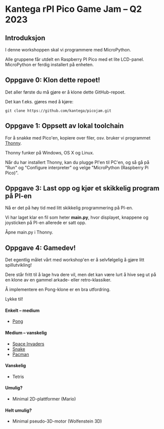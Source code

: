 # Kantega rPI Pico Game Jam – Q2 2023




## Introduksjon

I denne workshoppen skal vi programmere med MicroPython.

Alle gruppene får utdelt en Raspberry PI Pico med et lite LCD-panel.
MicroPython er ferdig installert på enheten.




## Oppgave 0: Klon dette repoet!

Det aller første du må gjøre er å klone dette GitHub-repoet.

Det kan f.eks. gjøres med å kjøre:

```
git clone https://github.com/kantega/picojam.git
```




## Oppgave 1: Oppsett av lokal toolchain

For å snakke med Pico'en, kopiere over filer, osv. bruker vi 
programmet [Thonny](https://thonny.org/).

Thonny funker på Windows, OS X og Linux.

Når du har installert Thonny, kan du plugge PI'en til PC'en,
og så gå på "Run" og "Configure interpreter" og velge
"MicroPython (Raspberry Pi Pico)".


## Oppgave 3: Last opp og kjør et skikkelig program på PI-en 

Nå er det på høy tid med litt skikkelig programmering på PI-en.

Vi har laget klar en fil som heter **main.py**, hvor displayet,
knappene og joysticken på PI-en allerede er satt opp.

Åpne main.py i Thonny.


## Oppgave 4: Gamedev!

Det egentlig målet vårt med workshop'en er å selvfølgelig å gjøre litt
spillutvikling!

Dere står fritt til å lage hva dere vil, men det kan være lurt å hive seg ut på
en klone av en gammel arkade- eller retro-klassiker.

Å implementere en Pong-klone er en bra utfordring. 

Lykke til!


#### Enkelt – medium
- [Pong](https://en.wikipedia.org/wiki/Pong#/media/File:Pong_Game_Test2.gif)

#### Medium – vanskelig
- [Space Invaders](https://en.wikipedia.org/wiki/Space_Invaders#Gameplay)
- [Snake](https://en.wikipedia.org/wiki/Snake_(video_game_genre)#/media/File:Snake_can_be_completed.gif)
- [Pacman](https://en.wikipedia.org/wiki/Pac-Man#Gameplay)

#### Vanskelig
- Tetris

#### Umulig?
- Minimal 2D-plattformer (Mario)

#### Helt umulig?
- Minimal pseudo-3D-motor (Wolfenstein 3D)
